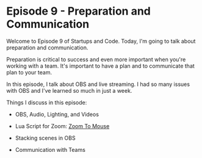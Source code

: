 # Episode 9 - Preparation and Communication

Welcome to Episode 9 of Startups and Code. Today, I'm going to talk about preparation and communication.

Preparation is critical to success and even more important when you're working with a team.  It's important to have a plan and to communicate that plan to your team.

In this episode, I talk about OBS and live streaming.  I had so many issues with OBS and I've learned so much in just a week.

Things I discuss in this episode:

* OBS, Audio, Lighting, and Videos

* Lua Script for Zoom: [Zoom To Mouse](https://github.com/BlankSourceCode/obs-zoom-to-mouse)

* Stacking scenes in OBS

* Communication with Teams






